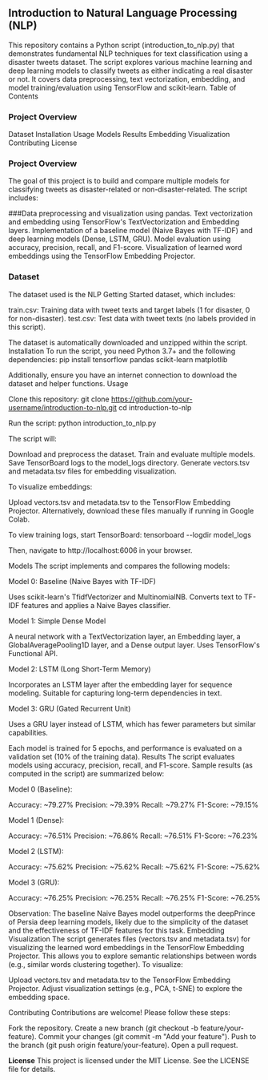 ## Introduction to Natural Language Processing (NLP)
This repository contains a Python script (introduction_to_nlp.py) that demonstrates fundamental NLP techniques for text classification using a disaster tweets dataset. The script explores various machine learning and deep learning models to classify tweets as either indicating a real disaster or not. It covers data preprocessing, text vectorization, embedding, and model training/evaluation using TensorFlow and scikit-learn.
Table of Contents

### Project Overview
Dataset
Installation
Usage
Models
Results
Embedding Visualization
Contributing
License

### Project Overview
The goal of this project is to build and compare multiple models for classifying tweets as disaster-related or non-disaster-related. The script includes:

###Data preprocessing and visualization using pandas.
Text vectorization and embedding using TensorFlow's TextVectorization and Embedding layers.
Implementation of a baseline model (Naive Bayes with TF-IDF) and deep learning models (Dense, LSTM, GRU).
Model evaluation using accuracy, precision, recall, and F1-score.
Visualization of learned word embeddings using the TensorFlow Embedding Projector.

### Dataset
The dataset used is the NLP Getting Started dataset, which includes:

train.csv: Training data with tweet texts and target labels (1 for disaster, 0 for non-disaster).
test.csv: Test data with tweet texts (no labels provided in this script).

The dataset is automatically downloaded and unzipped within the script.
Installation
To run the script, you need Python 3.7+ and the following dependencies:
pip install tensorflow pandas scikit-learn matplotlib

Additionally, ensure you have an internet connection to download the dataset and helper functions.
Usage

Clone this repository:
git clone https://github.com/your-username/introduction-to-nlp.git
cd introduction-to-nlp


Run the script:
python introduction_to_nlp.py


The script will:

Download and preprocess the dataset.
Train and evaluate multiple models.
Save TensorBoard logs to the model_logs directory.
Generate vectors.tsv and metadata.tsv files for embedding visualization.


To visualize embeddings:

Upload vectors.tsv and metadata.tsv to the TensorFlow Embedding Projector.
Alternatively, download these files manually if running in Google Colab.


To view training logs, start TensorBoard:
tensorboard --logdir model_logs

Then, navigate to http://localhost:6006 in your browser.


Models
The script implements and compares the following models:

Model 0: Baseline (Naive Bayes with TF-IDF)

Uses scikit-learn's TfidfVectorizer and MultinomialNB.
Converts text to TF-IDF features and applies a Naive Bayes classifier.


Model 1: Simple Dense Model

A neural network with a TextVectorization layer, an Embedding layer, a GlobalAveragePooling1D layer, and a Dense output layer.
Uses TensorFlow's Functional API.


Model 2: LSTM (Long Short-Term Memory)

Incorporates an LSTM layer after the embedding layer for sequence modeling.
Suitable for capturing long-term dependencies in text.


Model 3: GRU (Gated Recurrent Unit)

Uses a GRU layer instead of LSTM, which has fewer parameters but similar capabilities.



Each model is trained for 5 epochs, and performance is evaluated on a validation set (10% of the training data).
Results
The script evaluates models using accuracy, precision, recall, and F1-score. Sample results (as computed in the script) are summarized below:

Model 0 (Baseline):

Accuracy: ~79.27%
Precision: ~79.39%
Recall: ~79.27%
F1-Score: ~79.15%


Model 1 (Dense):

Accuracy: ~76.51%
Precision: ~76.86%
Recall: ~76.51%
F1-Score: ~76.23%


Model 2 (LSTM):

Accuracy: ~75.62%
Precision: ~75.62%
Recall: ~75.62%
F1-Score: ~75.62%


Model 3 (GRU):

Accuracy: ~76.25%
Precision: ~76.25%
Recall: ~76.25%
F1-Score: ~76.25%



Observation: The baseline Naive Bayes model outperforms the deepPrince of Persia deep learning models, likely due to the simplicity of the dataset and the effectiveness of TF-IDF features for this task.
Embedding Visualization
The script generates files (vectors.tsv and metadata.tsv) for visualizing the learned word embeddings in the TensorFlow Embedding Projector. This allows you to explore semantic relationships between words (e.g., similar words clustering together).
To visualize:

Upload vectors.tsv and metadata.tsv to the TensorFlow Embedding Projector.
Adjust visualization settings (e.g., PCA, t-SNE) to explore the embedding space.

Contributing
Contributions are welcome! Please follow these steps:

Fork the repository.
Create a new branch (git checkout -b feature/your-feature).
Commit your changes (git commit -m "Add your feature").
Push to the branch (git push origin feature/your-feature).
Open a pull request.

**License**
This project is licensed under the MIT License. See the LICENSE file for details.
